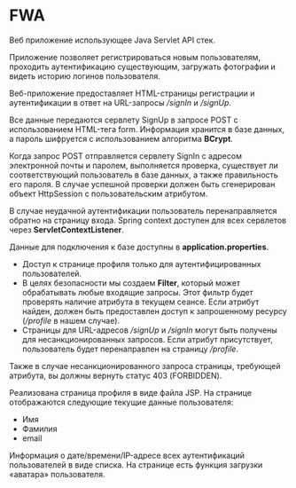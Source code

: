 # FWA

Веб приложение использующее Java Servlet API стек.

Приложение позволяет регистрироваться новым пользователям,
проходить аутентификацию существующим, 
загружать фотографии и видеть историю логинов пользователя.

Веб-приложение предоставляет HTML-страницы регистрации и аутентификации в ответ на URL-запросы */signIn* и */signUp*. 

Все данные передаются сервлету SignUp в запросе POST с использованием HTML-тега form. 
Информация хранится в базе данных, а пароль шифруется с использованием алгоритма **BCrypt**. 

Когда запрос POST отправляется сервлету SignIn с адресом электронной почты и паролем, выполняется проверка, существует ли соответствующий пользователь в базе данных, 
а также правильность его пароля. В случае успешной проверки должен быть сгенерирован объект HttpSession с пользовательским атрибутом. 

В случае неудачной аутентификации пользователь перенаправляется обратно на страницу входа. 
Spring context доступен для всех сервлетов через **ServletContextListener**. 

Данные для подключения к базе доступны в **application.properties**.

- Доступ к странице профиля только для аутентифицированных пользователей.
- В целях безопасности мы создаем **Filter**, который может обрабатывать любые входящие запросы. Этот фильтр будет проверять наличие атрибута в текущем сеансе. Если атрибут найден, должен быть предоставлен доступ к запрошенному ресурсу (*/profile* в нашем случае).
- Страницы для URL-адресов */signUp* и */signIn* могут быть получены для несанкционированных запросов. Если атрибут присутствует, пользователь будет перенаправлен на страницу */profile*.

Также в случае несанкционированного запроса страницы, требующей атрибута, вы должны вернуть статус 403 (FORBIDDEN).

Реализована страница профиля в виде файла JSP. На странице отображаются следующие текущие данные пользователя:

- Имя
- Фамилия
- email

Информация о дате/времени/IP-адресе всех аутентификаций пользователей в виде списка. На странице есть функция загрузки «аватара» пользователя.
